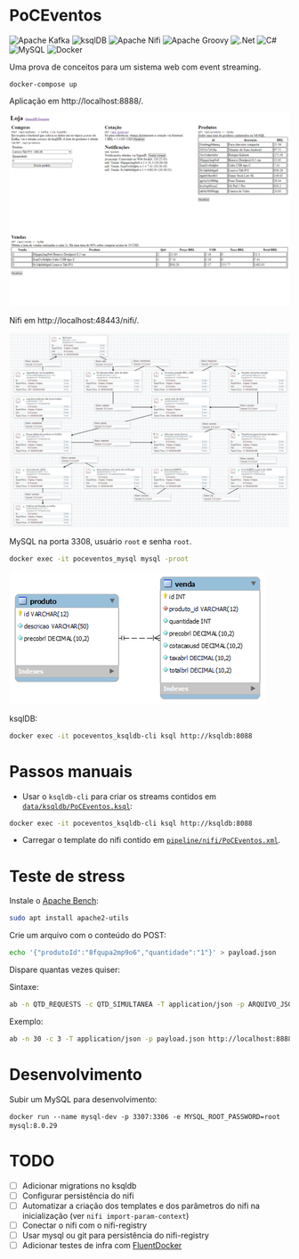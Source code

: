 # PoCEventos
![Apache Kafka](https://img.shields.io/badge/Apache%20Kafka-000?style=for-the-badge&logo=apachekafka)
![ksqlDB](https://img.shields.io/badge/ksqlDB-4a4a4a?style=for-the-badge&logo=apacherocketmq)
![Apache Nifi](https://img.shields.io/badge/Apache%20Nifi-728E9B.svg?style=for-the-badge&logo=drupal&logoColor=white)
![Apache Groovy](https://img.shields.io/badge/Apache%20Groovy-4298B8.svg?style=for-the-badge&logo=Apache+Groovy&logoColor=white)
![.Net](https://img.shields.io/badge/.NET-5C2D91?style=for-the-badge&logo=.net&logoColor=white)
![C#](https://img.shields.io/badge/c%23-%23239120.svg?style=for-the-badge&logo=c-sharp&logoColor=white)
![MySQL](https://img.shields.io/badge/mysql-%2300f.svg?style=for-the-badge&logo=mysql&logoColor=white)
![Docker](https://img.shields.io/badge/docker-%230db7ed.svg?style=for-the-badge&logo=docker&logoColor=white)

Uma prova de conceitos para um sistema web com event streaming.

```
docker-compose up
```

Aplicação em http://localhost:8888/.

![](art/web-screenshot.png)

Nifi em http://localhost:48443/nifi/.

![](art/nifi-poceventos.png)

MySQL na porta 3308, usuário `root` e senha `root`.

```sh
docker exec -it poceventos_mysql mysql -proot
```

![](art/mysql-loja-erd.png)

ksqlDB:
```sh
docker exec -it poceventos_ksqldb-cli ksql http://ksqldb:8088
```

# Passos manuais
- Usar o `ksqldb-cli` para criar os streams contidos em [`data/ksqldb/PoCEventos.ksql`](data/ksqldb/PoCEventos.ksql):
```bash
docker exec -it poceventos_ksqldb-cli ksql http://ksqldb:8088
```

- Carregar o template do nifi contido em [`pipeline/nifi/PoCEventos.xml`](pipeline/nifi/PoCEventos.xml).

# Teste de stress

Instale o [Apache Bench](https://httpd.apache.org/docs/2.4/programs/ab.html):

```sh
sudo apt install apache2-utils
```

Crie um arquivo com o conteúdo do POST:
```sh
echo '{"produtoId":"8fqupa2mp9o6","quantidade":"1"}' > payload.json
```

Dispare quantas vezes quiser:

Sintaxe:
```sh
ab -n QTD_REQUESTS -c QTD_SIMULTANEA -T application/json -p ARQUIVO_JSON_POST http://URL_SERVICO/api/pedidos
```

Exemplo:
```sh
ab -n 30 -c 3 -T application/json -p payload.json http://localhost:8888/api/pedidos
```

# Desenvolvimento

Subir um MySQL para desenvolvimento:
```
docker run --name mysql-dev -p 3307:3306 -e MYSQL_ROOT_PASSWORD=root mysql:8.0.29
```

# TODO
- [ ] Adicionar migrations no ksqldb
- [ ] Configurar persistência do nifi
- [ ] Automatizar a criação dos templates e dos parâmetros do nifi na inicialização (ver `nifi import-param-context`)
- [ ] Conectar o nifi com o nifi-registry
- [ ] Usar mysql ou git para persistência do nifi-registry
- [ ] Adicionar testes de infra com [FluentDocker](https://github.com/mariotoffia/FluentDocker)
